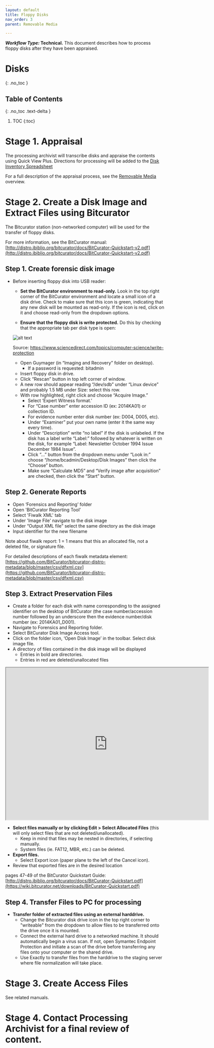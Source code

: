 ```yaml
---
layout: default
title: Floppy Disks
nav_order: 3
parent: Removable Media 

---
```


**_Workflow Type:_ Technical.** This document describes how to process floppy disks after they have been appraised. 

# Disks
{: .no_toc }

## Table of Contents
{: .no_toc .text-delta }

1. TOC
{:toc}

# Stage 1. Appraisal 
The processing archivist will transcribe disks and appraise the contents using Quick View Plus. Directions for processing will be added to the [Disk Inventory Spreadsheet](https://docs.google.com/spreadsheets/d/1mNAgjEYjdHNR-sLehjg5YafFLu3W-U-SWUbc39D55-8/edit#gid=426583852)

For a full description of the appraisal process, see the [Removable Media](https://newschoolarchives.github.io/docs/1_removable_media) overview. 

# Stage 2. Create a Disk Image and Extract Files using Bitcurator
The Bitcurator station (non-networked computer) will be used for the transfer of floppy disks.

For more information, see the BitCurator manual: [http://distro.ibiblio.org/bitcurator/docs/BitCurator-Quickstart-v2.pdf](http://distro.ibiblio.org/bitcurator/docs/BitCurator-Quickstart-v2.pdf)


## Step 1. Create forensic disk image

*   Before inserting floppy disk into USB reader: 
    *   **Set the BitCurator environment to read-only.** Look in the top right corner of the BitCurator environment and locate a small icon of a disk drive. Check to make sure that this icon is green, indicating that any new disk will be mounted as read-only. If the icon is red, click on it and choose read-only from the dropdown options. 

    *   **Ensure that the floppy disk is write protected.** Do this by checking that the appropriate tab per disk type is open:

	![alt text](https://www.dummies.com/wp-content/uploads/0-7645-0361-8_1301.jpg)

    Source: https://www.sciencedirect.com/topics/computer-science/write-protection

	*   Open Guymager (in “Imaging and Recovery” folder on desktop).
        *   If a password is requested: bitadmin
    *   Insert floppy disk in drive.
    *   Click “Rescan” button in top left corner of window.
    *   A new row should appear reading “/dev/sdb” under “Linux device” and probably 1.5 MB under Size: select this row.
    *   With row highlighted, right click and choose “Acquire Image.”
        *   Select ‘Expert Witness format.’
        *   For “Case number” enter accession ID (ex: 2014KA01) or collection ID.
        *   For evidence number enter disk number (ex: D004, D005, etc).
        *   Under “Examiner” put your own name (enter it the same way every time).
        *   Under “Description” write “no label” if the disk is unlabeled. If the disk has a label write “Label:” followed by whatever is written on the disk, for example “Label: Newsletter October 1994 Issue December 1984 Issue”.
        *   Click “...” button from the dropdown menu under “Look in:” choose “/home/bcadmin/Desktop/Disk Images” then click the “Choose” button.
        *   Make sure “Calculate MD5” and “Verify image after acquisition” are checked, then click the “Start” button.

## Step 2. Generate Reports

*   Open ‘Forensics and Reporting’ folder
*   Open 'BitCurator Reporting Tool’
*   Select 'Fiwalk XML' tab
*   Under 'Image File' navigate to the disk image
*   Under “Output XML file” select the same directory as the disk image
*   Input identifier for the new filename 

Note about fiwalk report:  <alloc>1</alloc>  = 1 means that this an allocated file, not a deleted file, or signature file. 

For detailed descriptions of each fiwalk metadata element: [https://github.com/BitCurator/bitcurator-distro-metadata/blob/master/csv/dfxml.csv](https://github.com/BitCurator/bitcurator-distro-metadata/blob/master/csv/dfxml.csv)


## Step 3. Extract Preservation Files

*   Create a folder for each disk with name corresponding to the assigned identifier on the desktop of BitCurator (the case number/accession number followed by an underscore then the evidence number/disk number (ex: 2014KA01_D001).
*   Navigate to Forensics and Reporting folder.
*   Select BitCurator Disk Image Access tool.
*   Click on the folder icon, ‘Open Disk Image’ in the toolbar. Select disk image file.
*   A directory of files contained in the disk image will be displayed
    *   Entries in bold are directories.
    *   Entries in red are deleted/unallocated files

<iframe src="https://drive.google.com/file/d/1uMgp8kI_3m4I3Fl6gtUPtYzXeok2T1Xi/preview" width="640" height="480"></iframe>

*   **Select files manually or by clicking Edit > Select Allocated Files** (this will only select files that are not deleted/unallocated). 
    *   Keep in mind that files may be nested in directories, if selecting manually.
    *   System files (ie. FAT12, MBR, etc.) can be deleted. 
*   **Export files.**
    *   Select Export icon (paper plane to the left of the Cancel icon).
*   Review that exported files are in the desired location

pages 47-49 of the BitCurator Quickstart Guide:[http://distro.ibiblio.org/bitcurator/docs/BitCurator-Quickstart.pdf](https://wiki.bitcurator.net/downloads/BitCurator-Quickstart.pdf)

## Step 4. Transfer Files to PC for processing

*   **Transfer folder of extracted files using an external harddrive.**
    *   Change the Bitcurator disk drive icon in the top right corner to "writeable" from the dropdown to allow files to be transferred onto the drive once it is mounted.
    *   Connect the external hard drive to a networked machine. It should automatically begin a virus scan. If not, open Symantec Endpoint Protection and initiate a scan of the drive before transferring any files onto your computer or the shared drive.
    *   Use Exactly to transfer files from the harddrive to the staging server where file normalization will take place. 

# Stage 3. Create Access Files
See related manuals.


# Stage 4. Contact Processing Archivist for a final review of content. 

